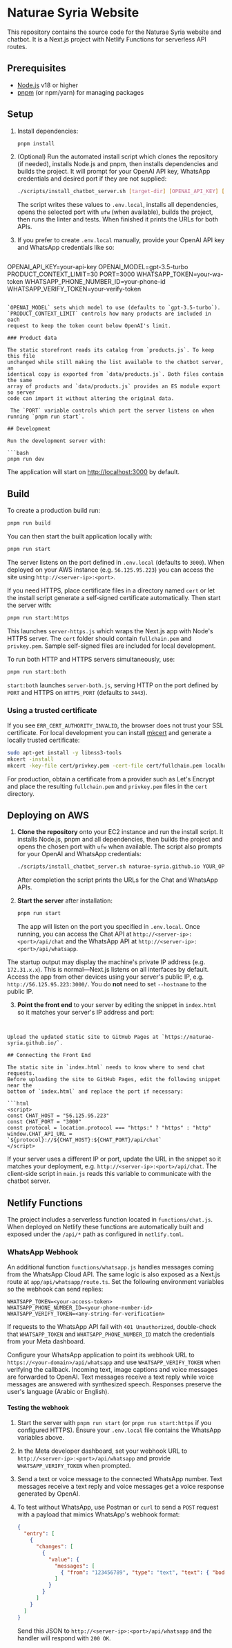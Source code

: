 # Naturae Syria Website

This repository contains the source code for the Naturae Syria website and chatbot. It is a Next.js project with Netlify Functions for serverless API routes.

## Prerequisites

- [Node.js](https://nodejs.org/) v18 or higher
- [pnpm](https://pnpm.io/) (or npm/yarn) for managing packages

## Setup

1. Install dependencies:

   ```bash
   pnpm install
   ```

2. (Optional) Run the automated install script which clones the repository (if needed), installs Node.js and pnpm, then installs dependencies and builds the project. It will prompt for your OpenAI API key, WhatsApp credentials and desired port if they are not supplied:

   ```bash
   ./scripts/install_chatbot_server.sh [target-dir] [OPENAI_API_KEY] [PORT]
   ```

   The script writes these values to `.env.local`, installs all dependencies, opens the selected port with `ufw` (when available), builds the project, then runs the linter and tests. When finished it prints the URLs for both APIs.


3. If you prefer to create `.env.local` manually, provide your OpenAI API key and WhatsApp credentials like so:

   ```bash
OPENAI_API_KEY=your-api-key
OPENAI_MODEL=gpt-3.5-turbo
PRODUCT_CONTEXT_LIMIT=30
PORT=3000
WHATSAPP_TOKEN=your-wa-token
WHATSAPP_PHONE_NUMBER_ID=your-phone-id
WHATSAPP_VERIFY_TOKEN=your-verify-token
  ```

`OPENAI_MODEL` sets which model to use (defaults to `gpt-3.5-turbo`).
`PRODUCT_CONTEXT_LIMIT` controls how many products are included in each
request to keep the token count below OpenAI's limit.

### Product data

The static storefront reads its catalog from `products.js`. To keep this file
unchanged while still making the list available to the chatbot server, an
identical copy is exported from `data/products.js`. Both files contain the same
array of products and `data/products.js` provides an ES module export so server
code can import it without altering the original data.

   The `PORT` variable controls which port the server listens on when running `pnpm run start`.

## Development

Run the development server with:

```bash
pnpm run dev
```

The application will start on [http://localhost:3000](http://localhost:3000) by default.

## Build

To create a production build run:

```bash
pnpm run build
```

You can then start the built application locally with:

```bash
pnpm run start
```

The server listens on the port defined in `.env.local` (defaults to `3000`).
When deployed on your AWS instance (e.g. `56.125.95.223`) you can access the
site using `http://<server-ip>:<port>`.

If you need HTTPS, place certificate files in a directory named `cert` or let
the install script generate a self‑signed certificate automatically. Then start
the server with:

```bash
pnpm run start:https
```

This launches `server-https.js` which wraps the Next.js app with Node's HTTPS
server. The `cert` folder should contain `fullchain.pem` and `privkey.pem`.
Sample self-signed files are included for local development.

To run both HTTP and HTTPS servers simultaneously, use:

```bash
pnpm run start:both
```

`start:both` launches `server-both.js`, serving HTTP on the port defined by `PORT`
and HTTPS on `HTTPS_PORT` (defaults to `3443`).

### Using a trusted certificate

If you see `ERR_CERT_AUTHORITY_INVALID`, the browser does not trust your SSL certificate. For local development you can install [mkcert](https://github.com/FiloSottile/mkcert) and generate a locally trusted certificate:

```bash
sudo apt-get install -y libnss3-tools
mkcert -install
mkcert -key-file cert/privkey.pem -cert-file cert/fullchain.pem localhost 127.0.0.1
```

For production, obtain a certificate from a provider such as Let's Encrypt and place the resulting `fullchain.pem` and `privkey.pem` files in the `cert` directory.

## Deploying on AWS

1. **Clone the repository** onto your EC2 instance and run the install script. It installs Node.js, pnpm and all dependencies, then builds the project and opens the chosen port with `ufw` when available. The script also prompts for your OpenAI and WhatsApp credentials:

   ```bash
   ./scripts/install_chatbot_server.sh naturae-syria.github.io YOUR_OPENAI_KEY 3000
   ```

   After completion the script prints the URLs for the Chat and WhatsApp APIs.

2. **Start the server** after installation:

   ```bash
   pnpm run start
   ```

   The app will listen on the port you specified in `.env.local`.
   Once running, you can access the Chat API at `http://<server-ip>:<port>/api/chat`
   and the WhatsApp API at `http://<server-ip>:<port>/api/whatsapp`.

  The startup output may display the machine's private IP address (e.g. `172.31.x.x`). This is normal—Next.js listens on all interfaces by default. Access the app from other devices using your server's public IP, e.g. `http://56.125.95.223:3000/`. You do **not** need to set `--hostname` to the public IP.


3. **Point the front end** to your server by editing the snippet in `index.html` so it matches your server's IP address and port:

   ```html
  <script>
    const CHAT_HOST = "56.125.95.223"
    const CHAT_PORT = "3000"
    const protocol = location.protocol === "https:" ? "https" : "http"
    window.CHAT_API_URL = `${protocol}://${CHAT_HOST}:${CHAT_PORT}/api/chat`
  </script>
   ```

   Upload the updated static site to GitHub Pages at `https://naturae-syria.github.io/`.

## Connecting the Front End

The static site in `index.html` needs to know where to send chat requests.
Before uploading the site to GitHub Pages, edit the following snippet near the
bottom of `index.html` and replace the port if necessary:

```html
<script>
  const CHAT_HOST = "56.125.95.223"
  const CHAT_PORT = "3000"
  const protocol = location.protocol === "https:" ? "https" : "http"
  window.CHAT_API_URL = `${protocol}://${CHAT_HOST}:${CHAT_PORT}/api/chat`
</script>
```

If your server uses a different IP or port, update the URL in the snippet so it
matches your deployment, e.g. `http://<server-ip>:<port>/api/chat`. The
client-side script in `main.js` reads this variable to communicate with the
chatbot server.


## Netlify Functions

The project includes a serverless function located in `functions/chat.js`. When deployed on Netlify these functions are automatically built and exposed under the `/api/*` path as configured in `netlify.toml`.

### WhatsApp Webhook

An additional function `functions/whatsapp.js` handles messages coming from the WhatsApp Cloud API. The same logic is also exposed as a Next.js route at `app/api/whatsapp/route.ts`. Set the following environment variables so the webhook can send replies:

```
WHATSAPP_TOKEN=<your-access-token>
WHATSAPP_PHONE_NUMBER_ID=<your-phone-number-id>
WHATSAPP_VERIFY_TOKEN=<any-string-for-verification>
```

If requests to the WhatsApp API fail with `401 Unauthorized`, double-check that
`WHATSAPP_TOKEN` and `WHATSAPP_PHONE_NUMBER_ID` match the credentials from your
Meta dashboard.

Configure your WhatsApp application to point its webhook URL to `https://<your-domain>/api/whatsapp` and use `WHATSAPP_VERIFY_TOKEN` when verifying the callback. Incoming text, image captions and voice messages are forwarded to OpenAI. Text messages receive a text reply while voice messages are answered with synthesized speech. Responses preserve the user's language (Arabic or English).

#### Testing the webhook

1. Start the server with `pnpm run start` (or `pnpm run start:https` if you configured HTTPS). Ensure your `.env.local` file contains the WhatsApp variables above.
2. In the Meta developer dashboard, set your webhook URL to `http://<server-ip>:<port>/api/whatsapp` and provide `WHATSAPP_VERIFY_TOKEN` when prompted.
3. Send a text or voice message to the connected WhatsApp number. Text messages receive a text reply and voice messages get a voice response generated by OpenAI.
4. To test without WhatsApp, use Postman or `curl` to send a `POST` request with a payload that mimics WhatsApp's webhook format:

   ```json
   {
     "entry": [
       {
         "changes": [
           {
             "value": {
               "messages": [
                 { "from": "123456789", "type": "text", "text": { "body": "Hello" } }
               ]
             }
           }
         ]
       }
     ]
   }
   ```

   Send this JSON to `http://<server-ip>:<port>/api/whatsapp` and the handler will respond with `200 OK`.
